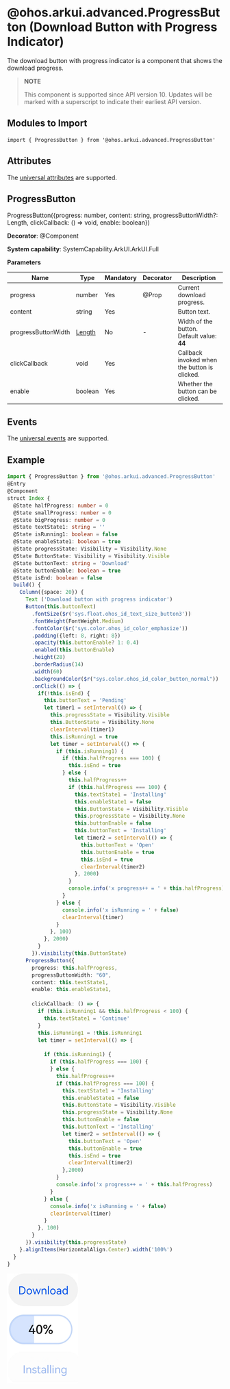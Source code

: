 # @ohos.arkui.advanced.ProgressButton (Download Button with Progress Indicator)


The download button with progress indicator is a component that shows the download progress.


> **NOTE**
>
> This component is supported since API version 10. Updates will be marked with a superscript to indicate their earliest API version.


## Modules to Import

```
import { ProgressButton } from '@ohos.arkui.advanced.ProgressButton'
```

## Attributes
The [universal attributes](ts-universal-attributes-size.md) are supported.

## ProgressButton

ProgressButton({progress: number, content: string, progressButtonWidth?: Length, clickCallback: () =&gt; void, enable: boolean})

**Decorator**: @Component

**System capability**: SystemCapability.ArkUI.ArkUI.Full

**Parameters**

| Name| Type| Mandatory| Decorator| Description| 
| -------- | -------- | -------- | -------- | -------- |
| progress | number | Yes| \@Prop | Current download progress.| 
| content | string | Yes|  | Button text.| 
| progressButtonWidth | [Length](ts-types.md#length) | No| - | Width of the button.<br>Default value: **44**| 
| clickCallback | void | Yes|  | Callback invoked when the button is clicked.| 
| enable | boolean | Yes|  | Whether the button can be clicked.| 

## Events
The [universal events](ts-universal-events-click.md) are supported.

## Example

```ts
import { ProgressButton } from '@ohos.arkui.advanced.ProgressButton'
@Entry
@Component
struct Index {
  @State halfProgress: number = 0
  @State smallProgress: number = 0
  @State bigProgress: number = 0
  @State textState1: string = ''
  @State isRunning1: boolean = false
  @State enableState1: boolean = true
  @State progressState: Visibility = Visibility.None
  @State ButtonState: Visibility = Visibility.Visible
  @State buttonText: string = 'Download'
  @State buttonEnable: boolean = true
  @State isEnd: boolean = false
  build() {
    Column({space: 20}) {
      Text ('Download button with progress indicator')
      Button(this.buttonText)
        .fontSize($r('sys.float.ohos_id_text_size_button3'))
        .fontWeight(FontWeight.Medium)
        .fontColor($r('sys.color.ohos_id_color_emphasize'))
        .padding({left: 8, right: 8})
        .opacity(this.buttonEnable? 1: 0.4)
        .enabled(this.buttonEnable)
        .height(28)
        .borderRadius(14)
        .width(60)
        .backgroundColor($r("sys.color.ohos_id_color_button_normal"))
        .onClick(() => {
          if(!this.isEnd) {
            this.buttonText = 'Pending'
            let timer1 = setInterval(() => {
              this.progressState = Visibility.Visible
              this.ButtonState = Visibility.None
              clearInterval(timer1)
              this.isRunning1 = true
              let timer = setInterval(() => {
                if (this.isRunning1) {
                  if (this.halfProgress === 100) {
                    this.isEnd = true
                  } else {
                    this.halfProgress++
                    if (this.halfProgress === 100) {
                      this.textState1 = 'Installing'
                      this.enableState1 = false
                      this.ButtonState = Visibility.Visible
                      this.progressState = Visibility.None
                      this.buttonEnable = false
                      this.buttonText = 'Installing'
                      let timer2 = setInterval(() => {
                        this.buttonText = 'Open'
                        this.buttonEnable = true
                        this.isEnd = true
                        clearInterval(timer2)
                      }, 2000)
                    }
                    console.info('x progress++ = ' + this.halfProgress)
                  }
                } else {
                  console.info('x isRunning = ' + false)
                  clearInterval(timer)
                }
              }, 100)
            }, 2000)
          }
        }).visibility(this.ButtonState)
      ProgressButton({
        progress: this.halfProgress,
        progressButtonWidth: "60",
        content: this.textState1,
        enable: this.enableState1,

        clickCallback: () => {
          if (this.isRunning1 && this.halfProgress < 100) {
            this.textState1 = 'Continue'
          }
          this.isRunning1 = !this.isRunning1
          let timer = setInterval(() => {

            if (this.isRunning1) {
              if (this.halfProgress === 100) {
              } else {
                this.halfProgress++
                if (this.halfProgress === 100) {
                  this.textState1 = 'Installing'
                  this.enableState1 = false
                  this.ButtonState = Visibility.Visible
                  this.progressState = Visibility.None
                  this.buttonEnable = false
                  this.buttonText = 'Installing'
                  let timer2 = setInterval(() => {
                    this.buttonText = 'Open'
                    this.buttonEnable = true
                    this.isEnd = true
                    clearInterval(timer2)
                  },2000)
                }
                console.info('x progress++ = ' + this.halfProgress)
              }
            } else {
              console.info('x isRunning = ' + false)
              clearInterval(timer)
            }
          }, 100)
        }
      }).visibility(this.progressState)
    }.alignItems(HorizontalAlign.Center).width('100%')
  }
}
```


![en-us_image_0000001664713029](figures/en-us_image_0000001664713029.png)
